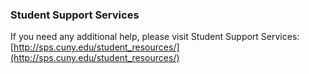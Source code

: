 ### Student Support Services

If you need any additional help, please visit Student Support Services:
[http://sps.cuny.edu/student_resources/](http://sps.cuny.edu/student_resources/)

